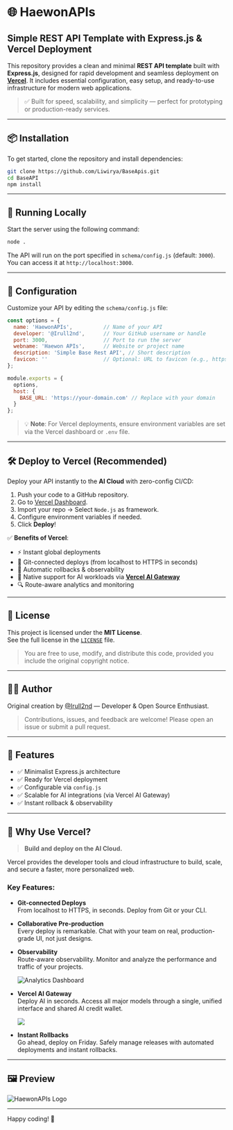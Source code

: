 # 🌐 HaewonAPIs

## Simple REST API Template with Express.js & Vercel Deployment

This repository provides a clean and minimal **REST API template** built with **Express.js**, designed for rapid development and seamless deployment on **[Vercel](https://vercel.com)**. It includes essential configuration, easy setup, and ready-to-use infrastructure for modern web applications.

> ✅ Built for speed, scalability, and simplicity — perfect for prototyping or production-ready services.

---

## 📦 Installation

To get started, clone the repository and install dependencies:

```bash
git clone https://github.com/Liwirya/BaseApis.git
cd BaseAPI
npm install
```

---

## 🚀 Running Locally

Start the server using the following command:

```bash
node .
```

The API will run on the port specified in `schema/config.js` (default: `3000`). You can access it at `http://localhost:3000`.

---

## 🔧 Configuration

Customize your API by editing the `schema/config.js` file:

```javascript
const options = {
  name: 'HaewonAPIs',          // Name of your API
  developer: '@Irull2nd',      // Your GitHub username or handle
  port: 3000,                  // Port to run the server
  webname: 'Haewon APIs',      // Website or project name
  description: 'Simple Base Rest API', // Short description
  favicon: ''                  // Optional: URL to favicon (e.g., https://example.com/favicon.ico)
};

module.exports = {
  options,
  host: {
    BASE_URL: 'https://your-domain.com' // Replace with your domain
  }
};
```

> 💡 **Note**: For Vercel deployments, ensure environment variables are set via the Vercel dashboard or `.env` file.

---

## 🛠️ Deploy to Vercel (Recommended)

Deploy your API instantly to the **AI Cloud** with zero-config CI/CD:

1. Push your code to a GitHub repository.
2. Go to [Vercel Dashboard](https://vercel.com/dashboard).
3. Import your repo → Select `Node.js` as framework.
4. Configure environment variables if needed.
5. Click **Deploy**!

✅ **Benefits of Vercel**:
- ⚡ Instant global deployments
- 🔄 Git-connected deploys (from localhost to HTTPS in seconds)
- 🔄 Automatic rollbacks & observability
- 🤖 Native support for AI workloads via **[Vercel AI Gateway](https://vercel.com/docs/concepts/ai)**
- 🔍 Route-aware analytics and monitoring

---

## 📝 License

This project is licensed under the **MIT License**.  
See the full license in the [`LICENSE`](LICENSE) file.

> You are free to use, modify, and distribute this code, provided you include the original copyright notice.

---

## 👨‍💻 Author

Original creation by [@Irull2nd](https://github.com/Irull2nd) — Developer & Open Source Enthusiast.

> Contributions, issues, and feedback are welcome! Please open an issue or submit a pull request.

---

## 🧩 Features

- ✅ Minimalist Express.js architecture
- ✅ Ready for Vercel deployment
- ✅ Configurable via `config.js`
- ✅ Scalable for AI integrations (via Vercel AI Gateway)
- ✅ Instant rollback & observability

---

## 🌟 Why Use Vercel?

> **Build and deploy on the AI Cloud.**

Vercel provides the developer tools and cloud infrastructure to build, scale, and secure a faster, more personalized web.

### Key Features:
- **Git-connected Deploys**  
  From localhost to HTTPS, in seconds. Deploy from Git or your CLI.

- **Collaborative Pre-production**  
  Every deploy is remarkable. Chat with your team on real, production-grade UI, not just designs.

- **Observability**  
  Route-aware observability. Monitor and analyze the performance and traffic of your projects.

  ![Analytics Dashboard](https://vercel.com/vc-ap-vercel-marketing/_next/image?url=https%3A%2F%2Fassets.vercel.com%2Fimage%2Fupload%2Fv1715229353%2Ffront%2Fhome%2Fnew%2Fgrid%2Fanalytics-small-light.png&w=750&q=75)

- **Vercel AI Gateway**  
  Deploy AI in seconds. Access all major models through a single, unified interface and shared AI credit wallet.

  ![](https://assets.vercel.com/image/upload/v1750698907/front/ai-gateway/ai-gateway-full-light.svg)

- **Instant Rollbacks**  
  Go ahead, deploy on Friday. Safely manage releases with automated deployments and instant rollbacks.

---

## 🖼️ Preview

![HaewonAPIs Logo](https://files.catbox.moe/int1gy.jpg)

---

Happy coding! 🚀